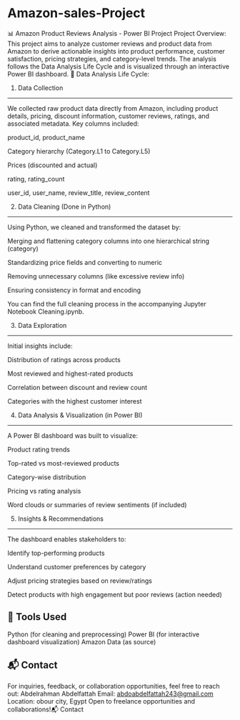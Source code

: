 # Amazon-sales-Project
📊 Amazon Product Reviews Analysis - Power BI Project
Project Overview:
This project aims to analyze customer reviews and product data from Amazon to derive actionable insights into product performance, customer satisfaction, pricing strategies, and category-level trends. The analysis follows the Data Analysis Life Cycle and is visualized through an interactive Power BI dashboard.
🧭 Data Analysis Life Cycle:
1. Data Collection
-----------------------------------------------------------------------------------------------------------------------------------------------------------------------------------------------------------------------------------------------------------------------------------------------------------------------

We collected raw product data directly from Amazon, including product details, pricing, discount information, customer reviews, ratings, and associated metadata.
Key columns included:

product_id, product_name

Category hierarchy (Category.L1 to Category.L5)

Prices (discounted and actual)

rating, rating_count

user_id, user_name, review_title, review_content

2. Data Cleaning (Done in Python)
-------------------------------------------------------------------------------------------------------------------------------------------------------------------------------------------------------------------------------------------------------------------------------------------------

Using Python, we cleaned and transformed the dataset by:

Merging and flattening category columns into one hierarchical string (category)

Standardizing price fields and converting to numeric

Removing unnecessary columns (like excessive review info)

Ensuring consistency in format and encoding

You can find the full cleaning process in the accompanying Jupyter Notebook Cleaning.ipynb.

3. Data Exploration
-------------------------------------------------------------------------------------------------------------------------------------------------------------------------------------------------------------------------------------------------------------------------------------------------

Initial insights include:

Distribution of ratings across products

Most reviewed and highest-rated products

Correlation between discount and review count

Categories with the highest customer interest

4. Data Analysis & Visualization (in Power BI)
-------------------------------------------------------------------------------------------------------------------------------------------------------------------------------------------------------------------------------------------------------------------------------------------------
A Power BI dashboard was built to visualize:

Product rating trends

Top-rated vs most-reviewed products

Category-wise distribution

Pricing vs rating analysis

Word clouds or summaries of review sentiments (if included)

5. Insights & Recommendations
-------------------------------------------------------------------------------------------------------------------------------------------------------------------------------------------------------------------------------------------------------------------------------------------------

The dashboard enables stakeholders to:

Identify top-performing products

Understand customer preferences by category

Adjust pricing strategies based on review/ratings

Detect products with high engagement but poor reviews (action needed)

🧰 Tools Used
-------------------------------------------------------------------------------------------------------------------------------------------------------------------------------------------------------------------------------------------------------------------------------------------------

Python (for cleaning and preprocessing)
Power BI (for interactive dashboard visualization)
Amazon Data (as source)

📬 Contact
-------------------------------------------------------------------------------------------------------------------------------------------------------------------------------------------------------------------------------------------------------------------------------------------------

For inquiries, feedback, or collaboration opportunities, feel free to reach out:
Abdelrahman Abdelfattah
Email: abdoabdelfattah243@gmail.com
Location: obour city, Egypt
Open to freelance opportunities and collaborations!📬 Contact


